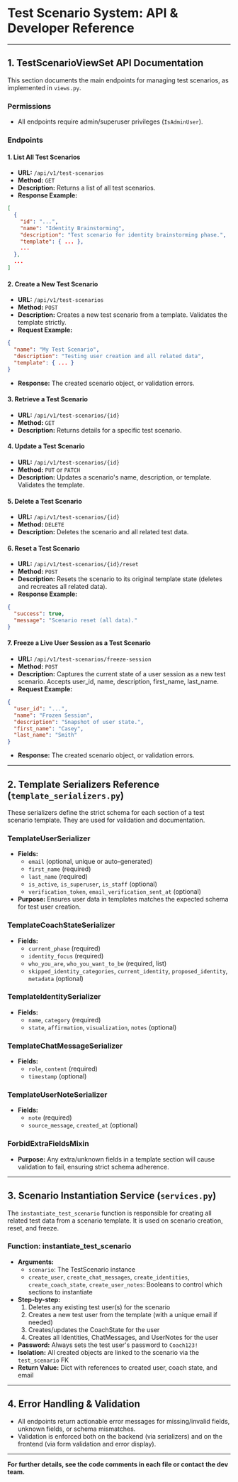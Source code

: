 # Test Scenario System: API & Developer Reference

---

## 1. TestScenarioViewSet API Documentation

This section documents the main endpoints for managing test scenarios, as implemented in `views.py`.

### Permissions
- All endpoints require admin/superuser privileges (`IsAdminUser`).

### Endpoints

#### 1. List All Test Scenarios
- **URL:** `/api/v1/test-scenarios`
- **Method:** `GET`
- **Description:** Returns a list of all test scenarios.
- **Response Example:**
```json
[
  {
    "id": "...",
    "name": "Identity Brainstorming",
    "description": "Test scenario for identity brainstorming phase.",
    "template": { ... },
    ...
  },
  ...
]
```

#### 2. Create a New Test Scenario
- **URL:** `/api/v1/test-scenarios`
- **Method:** `POST`
- **Description:** Creates a new test scenario from a template. Validates the template strictly.
- **Request Example:**
```json
{
  "name": "My Test Scenario",
  "description": "Testing user creation and all related data",
  "template": { ... }
}
```
- **Response:** The created scenario object, or validation errors.

#### 3. Retrieve a Test Scenario
- **URL:** `/api/v1/test-scenarios/{id}`
- **Method:** `GET`
- **Description:** Returns details for a specific test scenario.

#### 4. Update a Test Scenario
- **URL:** `/api/v1/test-scenarios/{id}`
- **Method:** `PUT` or `PATCH`
- **Description:** Updates a scenario's name, description, or template. Validates the template.

#### 5. Delete a Test Scenario
- **URL:** `/api/v1/test-scenarios/{id}`
- **Method:** `DELETE`
- **Description:** Deletes the scenario and all related test data.

#### 6. Reset a Test Scenario
- **URL:** `/api/v1/test-scenarios/{id}/reset`
- **Method:** `POST`
- **Description:** Resets the scenario to its original template state (deletes and recreates all related data).
- **Response Example:**
```json
{
  "success": true,
  "message": "Scenario reset (all data)."
}
```

#### 7. Freeze a Live User Session as a Test Scenario
- **URL:** `/api/v1/test-scenarios/freeze-session`
- **Method:** `POST`
- **Description:** Captures the current state of a user session as a new test scenario. Accepts user_id, name, description, first_name, last_name.
- **Request Example:**
```json
{
  "user_id": "...",
  "name": "Frozen Session",
  "description": "Snapshot of user state.",
  "first_name": "Casey",
  "last_name": "Smith"
}
```
- **Response:** The created scenario object, or validation errors.

---

## 2. Template Serializers Reference (`template_serializers.py`)

These serializers define the strict schema for each section of a test scenario template. They are used for validation and documentation.

### TemplateUserSerializer
- **Fields:**
  - `email` (optional, unique or auto-generated)
  - `first_name` (required)
  - `last_name` (required)
  - `is_active`, `is_superuser`, `is_staff` (optional)
  - `verification_token`, `email_verification_sent_at` (optional)
- **Purpose:** Ensures user data in templates matches the expected schema for test user creation.

### TemplateCoachStateSerializer
- **Fields:**
  - `current_phase` (required)
  - `identity_focus` (required)
  - `who_you_are`, `who_you_want_to_be` (required, list)
  - `skipped_identity_categories`, `current_identity`, `proposed_identity`, `metadata` (optional)

### TemplateIdentitySerializer
- **Fields:**
  - `name`, `category` (required)
  - `state`, `affirmation`, `visualization`, `notes` (optional)

### TemplateChatMessageSerializer
- **Fields:**
  - `role`, `content` (required)
  - `timestamp` (optional)

### TemplateUserNoteSerializer
- **Fields:**
  - `note` (required)
  - `source_message`, `created_at` (optional)

### ForbidExtraFieldsMixin
- **Purpose:** Any extra/unknown fields in a template section will cause validation to fail, ensuring strict schema adherence.

---

## 3. Scenario Instantiation Service (`services.py`)

The `instantiate_test_scenario` function is responsible for creating all related test data from a scenario template. It is used on scenario creation, reset, and freeze.

### Function: instantiate_test_scenario
- **Arguments:**
  - `scenario`: The TestScenario instance
  - `create_user`, `create_chat_messages`, `create_identities`, `create_coach_state`, `create_user_notes`: Booleans to control which sections to instantiate
- **Step-by-step:**
  1. Deletes any existing test user(s) for the scenario
  2. Creates a new test user from the template (with a unique email if needed)
  3. Creates/updates the CoachState for the user
  4. Creates all Identities, ChatMessages, and UserNotes for the user
- **Password:** Always sets the test user's password to `Coach123!`
- **Isolation:** All created objects are linked to the scenario via the `test_scenario` FK
- **Return Value:** Dict with references to created user, coach state, and email

---

## 4. Error Handling & Validation

- All endpoints return actionable error messages for missing/invalid fields, unknown fields, or schema mismatches.
- Validation is enforced both on the backend (via serializers) and on the frontend (via form validation and error display).

---

**For further details, see the code comments in each file or contact the dev team.** 
